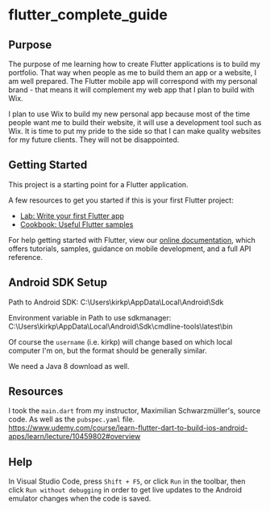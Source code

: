 # flutter_complete_guide

## Purpose

The purpose of me learning how to create Flutter applications is to build my portfolio. That way when people as me to build them an app or a website, I am well prepared. The Flutter mobile app will correspond with my personal brand - that means it will complement my web app that I plan to build with Wix.

I plan to use Wix to build my new personal app because most of the time people want me to build their website, it will use a development tool such as Wix. It is time to put my pride to the side so that I can make quality websites for my future clients. They will not be disappointed.

## Getting Started

This project is a starting point for a Flutter application.

A few resources to get you started if this is your first Flutter project:

- [Lab: Write your first Flutter app](https://flutter.dev/docs/get-started/codelab)
- [Cookbook: Useful Flutter samples](https://flutter.dev/docs/cookbook)

For help getting started with Flutter, view our
[online documentation](https://flutter.dev/docs), which offers tutorials,
samples, guidance on mobile development, and a full API reference.

## Android SDK Setup

Path to Android SDK:
C:\Users\kirkp\AppData\Local\Android\Sdk

Environment variable in Path to use sdkmanager:
C:\Users\kirkp\AppData\Local\Android\Sdk\cmdline-tools\latest\bin

Of course the `username` (i.e. kirkp) will change based on which local computer I'm on, but the format should be generally similar.

We need a Java 8 download as well.

## Resources

I took the `main.dart` from my instructor, Maximilian Schwarzmüller's, source code. As well as the `pubspec.yaml` file.
https://www.udemy.com/course/learn-flutter-dart-to-build-ios-android-apps/learn/lecture/10459802#overview

## Help

In Visual Studio Code, press `Shift + F5`, or click `Run` in the toolbar, then click `Run without debugging` in order to get live updates to the Android emulator changes when the code is saved.